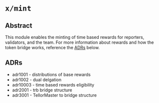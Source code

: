 # `x/mint`

## Abstract

This module enables the minting of time based rewards for reporters, validators, and the team. For more information about rewards and how the token bridge works, reference the [ADRs](#adrs) below.

## ADRs

- adr1001 - distributions of base rewards
- adr1002 - dual delgation
- adr10003 - time based rewards eligibility
- adr2001 - trb bridge structure
- adr3001 - TellorMaster to bridge structure